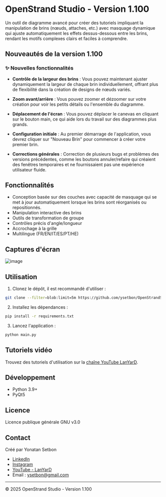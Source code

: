 # OpenStrand Studio - Version 1.100

Un outil de diagramme avancé pour créer des tutoriels impliquant la manipulation de brins (nœuds, attaches, etc.)
avec masquage dynamique qui ajuste automatiquement les effets dessus-dessous entre les brins,
rendant les motifs complexes clairs et faciles à comprendre.

## Nouveautés de la version 1.100

### ✨ Nouvelles fonctionnalités

- **Contrôle de la largeur des brins** : Vous pouvez maintenant ajuster dynamiquement la largeur de chaque brin individuellement, offrant plus de flexibilité dans la création de designs de nœuds variés.

- **Zoom avant/arrière** : Vous pouvez zoomer et dézoomer sur votre création pour voir les petits détails ou l'ensemble du diagramme.

- **Déplacement de l'écran** : Vous pouvez déplacer le canevas en cliquant sur le bouton main, ce qui aide lors du travail sur des diagrammes plus grands.

- **Configuration initiale** : Au premier démarrage de l'application, vous devrez cliquer sur "Nouveau Brin" pour commencer à créer votre premier brin.

- **Corrections générales** : Correction de plusieurs bugs et problèmes des versions précédentes, comme les boutons annuler/refaire qui créaient des fenêtres temporaires et ne fournissaient pas une expérience utilisateur fluide.

## Fonctionnalités

- Conception basée sur des couches avec capacité de masquage qui se met à jour automatiquement lorsque les brins sont réorganisés ou repositionnés.
- Manipulation interactive des brins
- Outils de transformation de groupe
- Contrôles précis d'angle/longueur
- Accrochage à la grille
- Multilingue (FR/EN/IT/ES/PT/HE)

## Captures d'écran

![image](https://github.com/user-attachments/assets/ee0749e1-2ad0-4ea2-b9d9-5e2892b1dcd7)

## Utilisation

1. Clonez le dépôt, il est recommandé d'utiliser :
```bash
git clone --filter=blob:limit=5m https://github.com/ysetbon/OpenStrandStudio <votre-dossier-souhaité>
```

2. Installez les dépendances :
```bash
pip install -r requirements.txt
```

3. Lancez l'application :
```bash
python main.py
```

## Tutoriels vidéo

Trouvez des tutoriels d'utilisation sur la [chaîne YouTube LanYarD](https://www.youtube.com/@1anya7d).

## Développement

- Python 3.9+
- PyQt5

## Licence

Licence publique générale GNU v3.0

## Contact

Créé par Yonatan Setbon
- [LinkedIn](https://www.linkedin.com/in/yonatan-setbon-4a980986/)
- [Instagram](https://www.instagram.com/ysetbon/)
- [YouTube - LanYarD](https://www.youtube.com/@1anya7d)
- Email : [ysetbon@gmail.com](mailto:ysetbon@gmail.com)

---

© 2025 OpenStrand Studio - Version 1.100